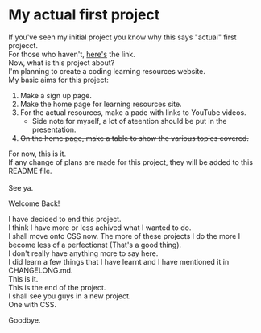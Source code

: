 # My actual first project

If you've seen my initial project you know why this says "actual" first projecct.<br>
For those who haven't, <a href="https://github.com/athen-g/HTMLTUTORIAL.git">here's</a> the link.<br>
Now, what is this project about?<br>
I'm planning to create a coding learning resources website.<br>
My basic aims for this project:<br>
<ol>
    <li>
        Make a sign up page.
    </li>
    <li>
        Make the home page for learning resources site.
    </li>
    <li>
        For the actual resources, make a pade with links to YouTube videos.
        <ul>
            <li>
                Side note for myself, a lot of ateention should be put in the presentation.
            </li>
        </ul>
    </li>
    <li>
        <s>On the home page, make a table to show the various topics covered.</s>
    </li>
</ol>
For now, this is it.<br>
If any change of plans are made for this project, they will be added to this README file.
<br><br>
See ya.

Welcome Back!

I have decided to end this project.<br>
I think I have more or less achived what I wanted to do.<br>
I shall move onto CSS now.
The more of these projects I do the more I become less of a perfectionst (That's a good thing).<br>
I don't really have anything more to say here.<br>
I did learn a few things that I have learnt and I have mentioned it in CHANGELONG.md.<br>
This is it.<br>
This is the end of the project.<br>
I shall see you guys in a new project.<br>
One with CSS.<br>

Goodbye.